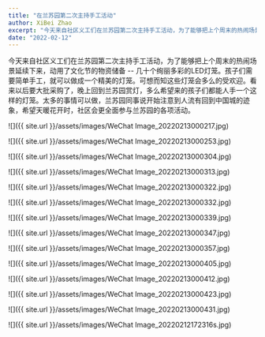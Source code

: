 ```yaml
---
title: "在兰苏园第二次主持手工活动"
author: XiBei Zhao
excerpt: "今天来自社区义工们在兰苏园第二次主持手工活动，为了能够把上个周末的热闹场景延续下来，动用了文化节的物资储备 -- 几十个绚丽多彩的LED灯笼。孩子们需要简单手工，就可以做成一个精美的灯笼。可想而知这些灯笼会多么的受欢迎。看来以后要大批采购了，晚上回到兰苏园赏灯，多么希望来的孩子们都能人手一个这样的灯笼。太多的事情可以做，兰苏园同事说开始注意到人流有回到中国城的迹象，希望天暖花开时，社区会更全面参与兰苏园的各项活动。"
date: "2022-02-12"
---
```


今天来自社区义工们在兰苏园第二次主持手工活动，为了能够把上个周末的热闹场景延续下来，动用了文化节的物资储备 -- 几十个绚丽多彩的LED灯笼。孩子们需要简单手工，就可以做成一个精美的灯笼。可想而知这些灯笼会多么的受欢迎。看来以后要大批采购了，晚上回到兰苏园赏灯，多么希望来的孩子们都能人手一个这样的灯笼。太多的事情可以做，兰苏园同事说开始注意到人流有回到中国城的迹象，希望天暖花开时，社区会更全面参与兰苏园的各项活动。

![]({{ site.url }}/assets/images/WeChat Image_20220213000217.jpg)

![]({{ site.url }}/assets/images/WeChat Image_20220213000253.jpg)

![]({{ site.url }}/assets/images/WeChat Image_20220213000304.jpg)

![]({{ site.url }}/assets/images/WeChat Image_20220213000313.jpg)

![]({{ site.url }}/assets/images/WeChat Image_20220213000322.jpg)

![]({{ site.url }}/assets/images/WeChat Image_20220213000332.jpg)

![]({{ site.url }}/assets/images/WeChat Image_20220213000339.jpg)

![]({{ site.url }}/assets/images/WeChat Image_20220213000347.jpg)

![]({{ site.url }}/assets/images/WeChat Image_20220213000357.jpg)

![]({{ site.url }}/assets/images/WeChat Image_20220213000405.jpg)

![]({{ site.url }}/assets/images/WeChat Image_20220213000412.jpg)

![]({{ site.url }}/assets/images/WeChat Image_20220213000423.jpg)

![]({{ site.url }}/assets/images/WeChat Image_20220213000431.jpg)

![]({{ site.url }}/assets/images/WeChat Image_20220212172316s.jpg)
